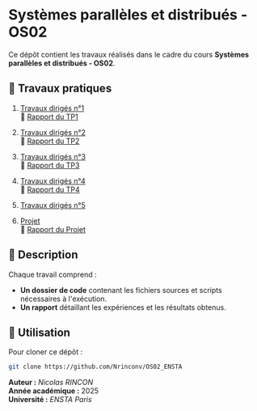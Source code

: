 # Systèmes parallèles et distribués - OS02

Ce dépôt contient les travaux réalisés dans le cadre du cours **Systèmes parallèles et distribués - OS02**.

## 📂 Travaux pratiques

1. [Travaux dirigés n°1](./TP1/)  
   📄 [Rapport du TP1](./TP1/OS02_TP1_RINCON_Nicolas.pdf)

2. [Travaux dirigés n°2](./TP2/)  
   📄 [Rapport du TP2](./TP2/OS02_TP2_RINCON_Nicolas.pdf)

3. [Travaux dirigés n°3](./TP3/)  
   📄 [Rapport du TP3](./TP3/OS02_TP3_RINCON_Nicolas.pdf)
   
4. [Travaux dirigés n°4](./TP4/)  
   📄 [Rapport du TP4](./TP4/OS02_TP4_RINCON_Nicolas.pdf)
   
5. [Travaux dirigés n°5](./TP5/)  

6. [Projet](./Projet/)  
   📄 [Rapport du Projet](./Projet/OS02_PROJET_DADA_RINCON.pdf)

## 📜 Description

Chaque travail comprend :
- **Un dossier de code** contenant les fichiers sources et scripts nécessaires à l'exécution.
- **Un rapport** détaillant les expériences et les résultats obtenus.

## 📌 Utilisation

Pour cloner ce dépôt :
```bash
git clone https://github.com/Nrinconv/OS02_ENSTA
```

**Auteur :** *Nicolas RINCON*  
**Année académique :** 2025  
**Université :** *ENSTA Paris*

